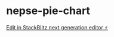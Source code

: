 # nepse-pie-chart

[Edit in StackBlitz next generation editor ⚡️](https://stackblitz.com/~/github.com/Summonshr/nepse-pie-chart)